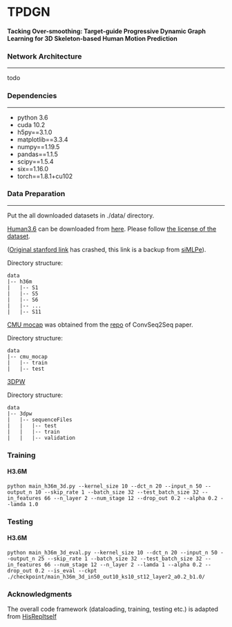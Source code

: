 # TPDGN

**Tacking Over-smoothing: Target-guide Progressive Dynamic Graph Learning for 3D Skeleton-based Human Motion Prediction**

### Network Architecture
---

todo

### Dependencies
---

- python 3.6
- cuda 10.2
- h5py==3.1.0
- matplotlib==3.3.4
- numpy==1.19.5
- pandas==1.1.5
- scipy==1.5.4
- six==1.16.0
- torch==1.8.1+cu102

### Data Preparation
---

Put the all downloaded datasets in ./data/ directory.

[Human3.6](http://vision.imar.ro/human3.6m/description.php) can be downloaded from [here](https://drive.google.com/file/d/15OAOUrva1S-C_BV8UgPORcwmWG2ul4Rk/view?usp=share_link). Please follow [the license of the dataset](http://vision.imar.ro/human3.6m/eula.php).

 ([Original stanford link](http://www.cs.stanford.edu/people/ashesh/h3.6m.zip) has crashed, this link is a backup from [siMLPe](https://github.com/dulucas/siMLPe)).

Directory structure:
```shell script
data
|-- h36m
|   |-- S1
|   |-- S5
|   |-- S6
|   |-- ...
|   |-- S11
```

[CMU mocap](http://mocap.cs.cmu.edu/) was obtained from the [repo](https://github.com/chaneyddtt/Convolutional-Sequence-to-Sequence-Model-for-Human-Dynamics) of ConvSeq2Seq paper.

Directory structure: 
```shell script
data
|-- cmu_mocap
|   |-- train
|   |-- test
```

[3DPW](https://virtualhumans.mpi-inf.mpg.de/3DPW/)

Directory structure: 
```shell script
data
|-- 3dpw
|   |-- sequenceFiles
|   |   |-- test
|   |   |-- train
|   |   |-- validation
```

### Training

#### H3.6M

```shell script
python main_h36m_3d.py --kernel_size 10 --dct_n 20 --input_n 50 --output_n 10 --skip_rate 1 --batch_size 32 --test_batch_size 32 --in_features 66 --n_layer 2 --num_stage 12 --drop_out 0.2 --alpha 0.2 --lamda 1.0
```

### Testing

#### H3.6M

```shell script
python main_h36m_3d_eval.py --kernel_size 10 --dct_n 20 --input_n 50 --output_n 25 --skip_rate 1 --batch_size 32 --test_batch_size 32 --in_features 66 --num_stage 12 --n_layer 2 --lamda 1 --alpha 0.2 --drop_out 0.2 --is_eval --ckpt ./checkpoint/main_h36m_3d_in50_out10_ks10_st12_layer2_a0.2_b1.0/
```

### Acknowledgments

The overall code framework (dataloading, training, testing etc.) is adapted from [HisRepItself](https://github.com/wei-mao-2019/HisRepItself)
